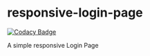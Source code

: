 # responsive-login-page

[![Codacy Badge](https://api.codacy.com/project/badge/Grade/1049013125ec4391894c6abd2934a76b)](https://app.codacy.com/manual/Eunit99/responsive-login-page?utm_source=github.com&utm_medium=referral&utm_content=Eunit99/responsive-login-page&utm_campaign=Badge_Grade_Dashboard)

A simple responsive Login Page
